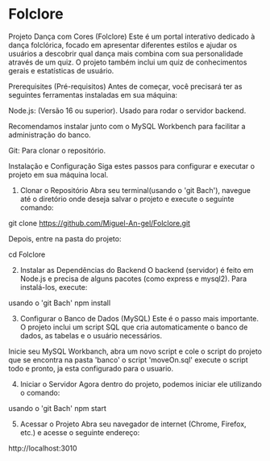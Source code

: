 # Folclore
 Projeto Dança com Cores (Folclore)
Este é um portal interativo dedicado à dança folclórica, focado em apresentar diferentes estilos e ajudar os usuários a descobrir qual dança mais combina com sua personalidade através de um quiz. O projeto também inclui um quiz de conhecimentos gerais e estatísticas de usuário.

Prerequisites (Pré-requisitos)
Antes de começar, você precisará ter as seguintes ferramentas instaladas em sua máquina:

Node.js: (Versão 16 ou superior). Usado para rodar o servidor backend.

Recomendamos instalar junto com o MySQL Workbench para facilitar a administração do banco.

Git: Para clonar o repositório.

Instalação e Configuração
Siga estes passos para configurar e executar o projeto em sua máquina local.

1. Clonar o Repositório
Abra seu terminal(usando o 'git Bach'), navegue até o diretório onde deseja salvar o projeto e execute o seguinte comando:


git clone https://github.com/Miguel-An-gel/Folclore.git

Depois, entre na pasta do projeto:

cd Folclore


2. Instalar as Dependências do Backend
O backend (servidor) é feito em Node.js e precisa de alguns pacotes (como express e mysql2). Para instalá-los, execute:

usando o 'git Bach'
npm install


3. Configurar o Banco de Dados (MySQL)
Este é o passo mais importante. O projeto inclui um script SQL que cria automaticamente o banco de dados, as tabelas e o usuário necessários.

Inicie seu MySQL Workbanch, abra um novo script e cole o script do projeto que se encontra na pasta 'banco'
o script 'moveOn.sql' execute o script todo e pronto, ja esta configurado para o usuario.


4. Iniciar o Servidor
Agora dentro do projeto, podemos iniciar ele utilizando o comando:

usando o 'git Bach'
npm start

5. Acessar o Projeto
Abra seu navegador de internet (Chrome, Firefox, etc.) e acesse o seguinte endereço:

http://localhost:3010
